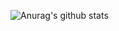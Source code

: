 ![Anurag's github stats](https://github-readme-stats.vercel.app/api?username=anuraghazra&show_icons=true&theme=title_color)
